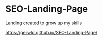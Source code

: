 # SEO-Landing-Page
Landing created to grow up my skills

 https://gerwld.github.io/SEO-Landing-Page/
